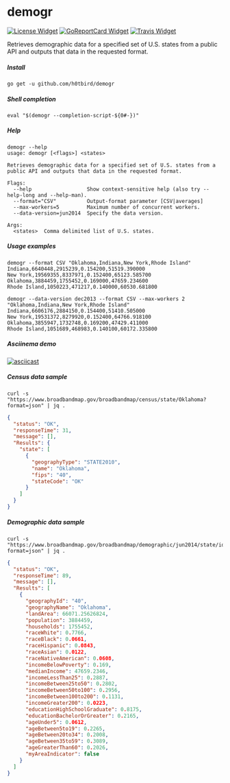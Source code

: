 # demogr

[![License Widget]][License] [![GoReportCard Widget]][GoReportCard] [![Travis Widget]][Travis]

[License]: http://www.apache.org/licenses/LICENSE-2.0.txt
[License Widget]: https://img.shields.io/badge/license-APACHE2-1eb0fc.svg
[GoReportCard]: https://goreportcard.com/report/h0tbird/demogr
[GoReportCard Widget]: https://goreportcard.com/badge/h0tbird/demogr
[Travis]: https://travis-ci.org/h0tbird/demogr
[Travis Widget]: https://travis-ci.org/h0tbird/demogr.svg?branch=master

Retrieves demographic data for a specified set of U.S. states from a public API and outputs that data in the requested format.

##### Install

```
go get -u github.com/h0tbird/demogr
```

##### Shell completion

```
eval "$(demogr --completion-script-${0#-})"
```

##### Help

```
demogr --help
usage: demogr [<flags>] <states>

Retrieves demographic data for a specified set of U.S. states from a public API and outputs that data in the requested format.

Flags:
  --help                  Show context-sensitive help (also try --help-long and --help-man).
  --format="CSV"          Output-format parameter [CSV|averages]
  --max-workers=5         Maximum number of concurrent workers.
  --data-version=jun2014  Specify the data version.

Args:
  <states>  Comma delimited list of U.S. states.
```

##### Usage examples

```
demogr --format CSV "Oklahoma,Indiana,New York,Rhode Island"
Indiana,6640448,2915239,0.154200,51519.390000
New York,19569355,8337971,0.152400,65123.585700
Oklahoma,3884459,1755452,0.169000,47659.234600
Rhode Island,1050223,471217,0.140000,60530.681800
```

```
demogr --data-version dec2013 --format CSV --max-workers 2 "Oklahoma,Indiana,New York,Rhode Island"
Indiana,6606176,2884150,0.154400,51410.505000
New York,19531372,8279920,0.152400,64766.918100
Oklahoma,3855947,1732748,0.169200,47429.411000
Rhode Island,1051689,468983,0.140100,60172.335800
```

##### Asciinema demo

[![asciicast](https://asciinema.org/a/oGyYiDYxmKwYoUDjwkTqhqL4A.png)](https://asciinema.org/a/oGyYiDYxmKwYoUDjwkTqhqL4A)

##### Census data sample

```
curl -s "https://www.broadbandmap.gov/broadbandmap/census/state/Oklahoma?format=json" | jq .
```

```json
{
  "status": "OK",
  "responseTime": 31,
  "message": [],
  "Results": {
    "state": [
      {
        "geographyType": "STATE2010",
        "name": "Oklahoma",
        "fips": "40",
        "stateCode": "OK"
      }
    ]
  }
}
```

##### Demographic data sample

```
curl -s "https://www.broadbandmap.gov/broadbandmap/demographic/jun2014/state/ids/40?format=json" | jq .
```

```json
{
  "status": "OK",
  "responseTime": 89,
  "message": [],
  "Results": [
    {
      "geographyId": "40",
      "geographyName": "Oklahoma",
      "landArea": 66071.25626824,
      "population": 3884459,
      "households": 1755452,
      "raceWhite": 0.7766,
      "raceBlack": 0.0661,
      "raceHispanic": 0.0843,
      "raceAsian": 0.0122,
      "raceNativeAmerican": 0.0608,
      "incomeBelowPoverty": 0.169,
      "medianIncome": 47659.2346,
      "incomeLessThan25": 0.2887,
      "incomeBetween25to50": 0.2802,
      "incomeBetween50to100": 0.2956,
      "incomeBetween100to200": 0.1131,
      "incomeGreater200": 0.0223,
      "educationHighSchoolGraduate": 0.8175,
      "educationBachelorOrGreater": 0.2165,
      "ageUnder5": 0.0612,
      "ageBetween5to19": 0.2265,
      "ageBetween20to34": 0.2008,
      "ageBetween35to59": 0.3089,
      "ageGreaterThan60": 0.2026,
      "myAreaIndicator": false
    }
  ]
}
```
